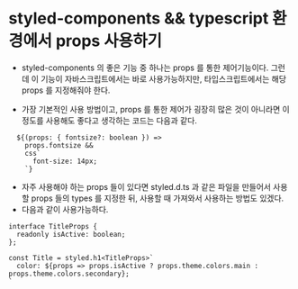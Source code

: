 # styled-components && typescript 환경에서 props 사용하기

- styled-components 의 좋은 기능 중 하나는 props 를 통한 제어기능이다.
  그런데 이 기능이 자바스크립트에서는 바로 사용가능하지만, 타입스크립트에서는 해당 props 를 지정해줘야 한다.

- 가장 기본적인 사용 방법이고, props 를 통한 제어가 굉장히 많은 것이 아니라면 이정도를 사용해도 좋다고 생각하는 코드는 다음과 같다.

```
  ${(props: { fontsize?: boolean }) =>
    props.fontsize &&
    css`
      font-size: 14px;
    `}
```

- 자주 사용해야 하는 props 들이 있다면 styled.d.ts 과 같은 파일을 만들어서 사용할 props 들의 types 를 지정한 뒤,
  사용할 때 가져와서 사용하는 방법도 있겠다.
- 다음과 같이 사용가능하다.

```
interface TitleProps {
  readonly isActive: boolean;
};

const Title = styled.h1<TitleProps>`
  color: ${props => props.isActive ? props.theme.colors.main : props.theme.colors.secondary};
`
```
